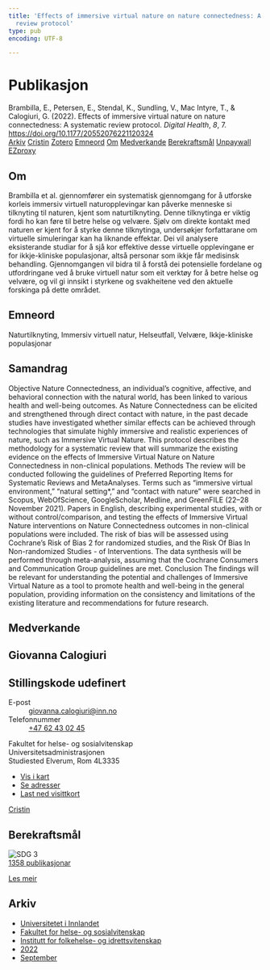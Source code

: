 ```yaml
---
title: 'Effects of immersive virtual nature on nature connectedness: A systematic
  review protocol'
type: pub
encoding: UTF-8

---
```

<h1>Publikasjon</h1>
<article id="csl-bib-container-TCGHCRGN" class="csl-bib-container">
  <div class="csl-bib-body"> <div class="csl-entry">Brambilla, E., Petersen, E., Stendal, K., Sundling, V., Mac Intyre, T., &#38; Calogiuri, G. (2022). Effects of immersive virtual nature on nature connectedness: A systematic review protocol. <i>Digital Health</i>, <i>8</i>, 7. <a href="https://doi.org/10.1177/20552076221120324">https://doi.org/10.1177/20552076221120324</a></div> </div>
  <div class="csl-bib-buttons">
    <a href="#taxonomy-article-TCGHCRGN" alt="archive" class="csl-bib-button">Arkiv</a>
    <a href="https://app.cristin.no/results/show.jsf?id=2049727" alt="Cristin" class="csl-bib-button">Cristin</a>
    <a href="http://zotero.org/groups/5881554/items/TCGHCRGN" alt="Zotero" class="csl-bib-button">Zotero</a>
    <a href="#keywords-article-TCGHCRGN" alt="keywords" class="csl-bib-button">Emneord</a>
    <a href="#about-article-TCGHCRGN" alt="about_pub" class="csl-bib-button">Om</a>
    <a href="#contributors-article-TCGHCRGN" alt="contributors" class="csl-bib-button">Medverkande</a>
    <a href="#sdg-article-TCGHCRGN" alt="sdg" class="csl-bib-button">Berekraftsmål</a>
    <a href="https://journals.sagepub.com/doi/pdf/10.1177/20552076221120324" alt="Unpaywall" class="csl-bib-button">Unpaywall</a>
    <a href="https://journals.sagepub.com/doi/pdf/10.1177/20552076221120324" alt="EZproxy" class="csl-bib-button">EZproxy</a>
  </div>
  <div id="csl-bib-meta-container-TCGHCRGN"></div>
</article>
<div id="csl-bib-meta-TCGHCRGN" class="csl-bib-meta">
  <article id="about-article-TCGHCRGN" class="about_pub-article">
    <h1>Om</h1>
    Brambilla et al. gjennomfører ein systematisk gjennomgang for å utforske korleis immersiv virtuell naturopplevingar kan påverke menneske si tilknyting til naturen, kjent som naturtilknyting. Denne tilknytinga er viktig fordi ho kan føre til betre helse og velvære. Sjølv om direkte kontakt med naturen er kjent for å styrke denne tilknytinga, undersøkjer forfattarane om virtuelle simuleringar kan ha liknande effektar. Dei vil analysere eksisterande studiar for å sjå kor effektive desse virtuelle opplevingane er for ikkje-kliniske populasjonar, altså personar som ikkje får medisinsk behandling. Gjennomgangen vil bidra til å forstå dei potensielle fordelane og utfordringane ved å bruke virtuell natur som eit verktøy for å betre helse og velvære, og vil gi innsikt i styrkene og svakheitene ved den aktuelle forskinga på dette området.
  </article>
  <article id="keywords-article-TCGHCRGN" class="keywords-article">
    <h1>Emneord</h1>
    Naturtilknyting, Immersiv virtuell natur, Helseutfall, Velvære, Ikkje-kliniske populasjonar
  </article>
  <article id="abstract-article-TCGHCRGN" class="abstract-article">
    <h1>Samandrag</h1>
    Objective 
Nature Connectedness, an individual’s cognitive, affective, and behavioral connection with the natural world, has been linked to various health and well-being outcomes. As Nature Connectedness can be elicited and strengthened through direct contact with nature, in the past decade studies have investigated whether similar effects can be achieved through technologies that simulate highly immersive and realistic experiences of nature, such as Immersive Virtual Nature. This protocol describes the methodology for a systematic review that will summarize the existing evidence on the effects of Immersive Virtual Nature on Nature Connectedness in non-clinical populations. 
Methods 
The review will be conducted following the guidelines of Preferred Reporting Items for Systematic Reviews and MetaAnalyses. Terms such as “immersive virtual environment,” “natural setting*,” and “contact with nature” were searched in Scopus, WebOfScience, GoogleScholar, Medline, and GreenFILE (22–28 November 2021). Papers in English, describing experimental studies, with or without control/comparison, and testing the effects of Immersive Virtual Nature interventions on Nature Connectedness outcomes in non-clinical populations were included. The risk of bias will be assessed using Cochrane’s Risk of Bias 2 for randomized studies, and the Risk Of Bias In Non-randomized Studies - of Interventions. The data synthesis will be performed through meta-analysis, assuming that the Cochrane Consumers and Communication Group guidelines are met. 
Conclusion 
The findings will be relevant for understanding the potential and challenges of Immersive Virtual Nature as a tool to promote health and well-being in the general population, providing information on the consistency and limitations of the existing literature and recommendations for future research.
  </article>
  <article id="contributors-article-TCGHCRGN" class="contributors-article">
    <h1>Medverkande</h1>
    <div class="personas"> <div class="vrtx-hinn-person-card"> <div class="photo"> <i class="lar la-user-circle missing-person"></i> </div> <div class="info"> <hgroup><h1>Giovanna Calogiuri</h1> <h2>Stillingskode udefinert</h2> </hgroup><dl> <dt>E-post</dt> <dd> <a href="mailto:giovanna.calogiuri@inn.no">giovanna.calogiuri@inn.no</a> </dd> <dt>Telefonnummer</dt> <dd><a href="tel:+4762430245"> +47 62 43 02 45 </a></dd> </dl> <p> Fakultet for helse- og sosialvitenskap<br> Universitetsadministrasjonen<br> Studiested Elverum, Rom 4L3335 </p> <ul class="vrtx-hinn-links"> <li><a href="https://www.google.com/maps?q=60.88177,11.53669">Vis i kart</a></li> <li><a href="https://www.inn.no/finn-en-ansatt/giovanna-calogiuri.html#vrtx-hinn-addresses">Se adresser</a></li> <li><a href="https://www.inn.no/finn-en-ansatt/giovanna-calogiuri.html?vrtx=vcf">Last ned visittkort</a></li> </ul> </div> </div> <a href="https://app.cristin.no/persons/show.jsf?id=358086" alt="Cristin URL" class="personas-cristin">Cristin</a> </div>
  </article>
  <article id="sdg-article-TCGHCRGN" class="sdg-article">
    <h1>Berekraftsmål</h1>
    <div class="sdg-container"><div id="sdg3" class="sdg">
        <img src="{{< params subfolder >}}images/sdg/sdg03_nn.png" class="image" alt="SDG 3">
        <div class="sdg-overlay">
          <a href="/nn/archive/?key=?sdg=3#archive" class="sdg-publication-count"><span>1358</span> publikasjonar</a>
          <p><a href="https://fn.no/om-fn/fns-baerekraftsmaal/god-helse-og-livskvalitet?lang=nno-NO" class="sdg-read-more">Les meir</a></p>
        </div>
      </div></div>
  </article>
  <article id="taxonomy-article-TCGHCRGN" class="taxonomy-article">
    <h1>Arkiv</h1>
    <ul>
      <li>
        <a href="/nn/archive/?key=3DCRN523">Universitetet i Innlandet</a>
      </li>
      <li>
        <a href="/nn/archive/?key=IDKFS3MX">Fakultet for helse- og sosialvitenskap</a>
      </li>
      <li>
        <a href="/nn/archive/?key=FJXE3Z8X">Institutt for folkehelse- og idrettsvitenskap</a>
      </li>
      <li>
        <a href="/nn/archive/?key=P2L6JC54">2022</a>
      </li>
      <li>
        <a href="/nn/archive/?key=A3F5G98N">September</a>
      </li>
    </ul>
  </article>
</div>

